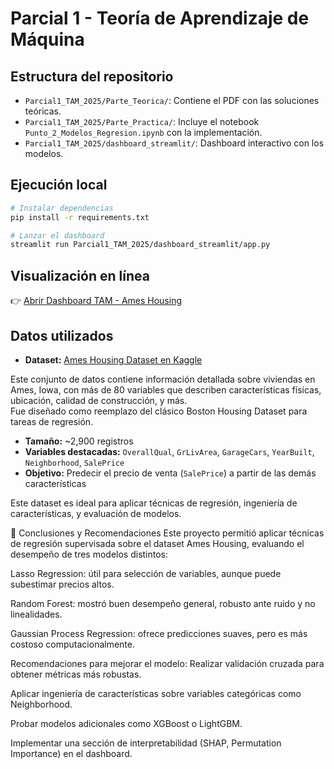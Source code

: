 # Parcial 1 - Teoría de Aprendizaje de Máquina

## Estructura del repositorio
- `Parcial1_TAM_2025/Parte_Teorica/`: Contiene el PDF con las soluciones teóricas.
- `Parcial1_TAM_2025/Parte_Practica/`: Incluye el notebook `Punto_2_Modelos_Regresion.ipynb` con la implementación.
- `Parcial1_TAM_2025/dashboard_streamlit/`: Dashboard interactivo con los modelos.

## Ejecución local
```bash
# Instalar dependencias
pip install -r requirements.txt

# Lanzar el dashboard
streamlit run Parcial1_TAM_2025/dashboard_streamlit/app.py
```

## Visualización en línea

👉 [Abrir Dashboard TAM - Ames Housing](https://aprendizajedemaquina-xkdhztxgv56qmmty6sdtfy.streamlit.app/)


## Datos utilizados

- **Dataset:** [Ames Housing Dataset en Kaggle](https://www.kaggle.com/datasets/shashanknecrothapa/ames-housing-dataset)

Este conjunto de datos contiene información detallada sobre viviendas en Ames, Iowa, con más de 80 variables que describen características físicas, ubicación, calidad de construcción, y más.  
Fue diseñado como reemplazo del clásico Boston Housing Dataset para tareas de regresión.

- **Tamaño:** ~2,900 registros
- **Variables destacadas:** `OverallQual`, `GrLivArea`, `GarageCars`, `YearBuilt`, `Neighborhood`, `SalePrice`
- **Objetivo:** Predecir el precio de venta (`SalePrice`) a partir de las demás características

Este dataset es ideal para aplicar técnicas de regresión, ingeniería de características, y evaluación de modelos.

📌 Conclusiones y Recomendaciones
Este proyecto permitió aplicar técnicas de regresión supervisada sobre el dataset Ames Housing, evaluando el desempeño de tres modelos distintos:

Lasso Regression: útil para selección de variables, aunque puede subestimar precios altos.

Random Forest: mostró buen desempeño general, robusto ante ruido y no linealidades.

Gaussian Process Regression: ofrece predicciones suaves, pero es más costoso computacionalmente.

Recomendaciones para mejorar el modelo:
Realizar validación cruzada para obtener métricas más robustas.

Aplicar ingeniería de características sobre variables categóricas como Neighborhood.

Probar modelos adicionales como XGBoost o LightGBM.

Implementar una sección de interpretabilidad (SHAP, Permutation Importance) en el dashboard.
